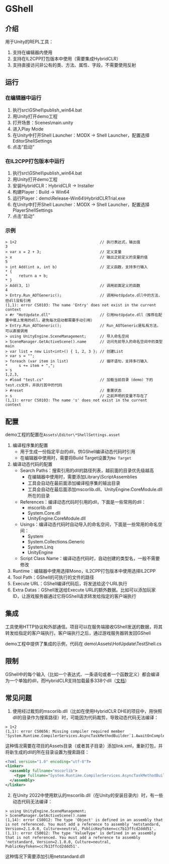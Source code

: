 # GShell

## 介绍
用于Unity的REPL工具：
1. 支持在编辑器内使用
2. 支持在IL2CPP打包版本中使用（需要集成HybridCLR）
3. 支持直接访问非公有的类、方法、属性、字段，不需要使用反射

## 运行

### 在编辑器中运行
1. 执行src\GShell\publish_win64.bat
2. 用Unity打开demo工程
3. 打开场景：Scenes\main.unity
4. 进入Play Mode
5. 在Unity中打开Shell Launcher：MODX -> Shell Launcher，配置选择EditorShellSettings
6. 点击“启动”

### 在IL2CPP打包版本中运行
1. 执行src\GShell\publish_win64.bat
2. 用Unity打开demo工程
3. 安装HybridCLR：HybridCLR -> Installer
4. 构建Player：Build -> Win64
5. 运行Player：demo\Release-Win64\HybridCLRTrial.exe
6. 在Unity中打开Shell Launcher：MODX -> Shell Launcher，配置选择PlayerShellSettings
7. 点击“启动”

### 示例
```
> 1+2                                     // 执行表达式，输出值
3
> var x = 2 + 3;                          // 定义变量
> x                                       // 输出之前定义的变量的值
5
> int Add(int a, int b)                   // 定义函数，支持多行输入
* {
*     return a + b;
* }
> Add(3, 1)                               // 调用前面定义的函数
4
> Entry.Run_AOTGeneric();                 // 调用HotUpdate.dll中的方法，但dll没有引用
(1,1): error CS0103: The name 'Entry' does not exist in the current context
> #r "HotUpdate.dll"                      // 引用HotUpdate.dll（推荐在配置中填上常用的dll，避免每次启动都需要手动引用）
> Entry.Run_AOTGeneric();                 // Run_AOTGeneric是私有方法，可以直接调用
> using UnityEngine.SceneManagement;      // 导入命名空间
> SceneManager.GetActiveScene().name      // 访问先前导入的命名空间中的类型
main
> var list = new List<int>() { 1, 2, 3 }; // 创建List
> var s = "";
> foreach (var item in list)              // 循环语句，支持多行输入
*     s += item + ",";
> s
1,2,3,
> #load "test.cs"                         // 加载当前目录（demo）下的test.cs文件，并执行其中的代码
> #reset                                  // 重置状态
> s                                       // 之前声明的变量不存在了
(1,1): error CS0103: The name 's' does not exist in the current context
```

## 配置
demo工程的配置在`Assets\Editor\*ShellSettings.asset`
1. 编译程序集的配置
   * 用于生成一份指定平台的dll，供GShell编译动态代码时引用
   * 在编辑器中使用时，需要将Build Target设置为`No Target`
2. 编译动态代码的配置
   * Search Paths：搜索引用的dll的路径列表，越前面的目录优先级越高
      * 在编辑器中使用时，需要添加Library\ScriptAssemblies
      * 工具会自动在最前面添加编译程序集的输出目录
      * 工具会自动在最后面添加mscorlib.dll、UnityEngine.CoreModule.dll所在的目录
   * References：编译动态代码时引用的dll，下面是一些常用的dll：
      * mscorlib.dll
      * System.Core.dll
      * UnityEngine.CoreModule.dll
   * Usings：编译动态代码时自动导入的命名空间，下面是一些常用的命名空间：
      * System
      * System.Collections.Generic
      * System.Linq
      * UnityEngine
   * Script Class Name：编译动态代码时，自动创建的类型名，一般不需要修改
3. Runtime：编辑器中使用选择Mono，IL2CPP打包版本中使用选择IL2CPP
3. Tool Path：GShell的可执行的文件的路径
4. Execute URL：GShell编译代码后，将发送给这个URL执行
5. Extra Datas：GShell发送给Execute URL的额外数据。比如可以添加玩家ID，让游戏服务器通过它将GShell请求转发给指定的客户端执行

## 集成
工具使用HTTP协议和外部通信。项目可以在服务端接收GShell发送的数据，将其转发给指定的客户端执行。客户端执行之后，通过游戏服务器转发回GShell

demo工程中提供了集成的示例，代码在 demo\Assets\HotUpdate\TestShell.cs

## 限制
GShell中的每个输入（比如一个表达式、一条语句或者一个函数定义）都会编译为一个单独的dll，而HybridCLR支持加载最多338个dll（[文档](https://hybridclr.doc.code-philosophy.com/docs/help/faq)）

## 常见问题
1. 使用经过裁剪的mscorlib.dll（比如在使用HybridCLR DHE的项目中，用快照dll的目录作为搜索路径）时，可能因为代码裁剪，导致动态代码无法编译：
```
> 1+2
(1,1): error CS0656: Missing compiler required member 'System.Runtime.CompilerServices.AsyncTaskMethodBuilder`1.AwaitOnCompleted'
```
这种情况需要在项目的Assets目录（或者其子目录）添加link.xml，重新打包，并将新生成的dll的所在目录设置为搜索路径：
```xml
<?xml version="1.0" encoding="utf-8"?>
<linker>
  <assembly fullname="mscorlib">
    <type fullname="System.Runtime.CompilerServices.AsyncTaskMethodBuilder`1" preserve="all" />
  </assembly>
</linker>
```
2. 在Unity 2022中使用默认的mscorlib.dll（在Unity的安装目录内）时，有一些动态代码无法编译：
```
> using UnityEngine.SceneManagement;
> SceneManager.GetActiveScene().name
(1,14): error CS0012: The type 'Object' is defined in an assembly that is not referenced. You must add a reference to assembly 'netstandard, Version=2.1.0.0, Culture=neutral, PublicKeyToken=cc7b13ffcd2ddd51'.
(1,1): error CS0012: The type 'ValueType' is defined in an assembly that is not referenced. You must add a reference to assembly 'netstandard, Version=2.1.0.0, Culture=neutral, PublicKeyToken=cc7b13ffcd2ddd51'.
```
这种情况下需要添加引用netstandard.dll